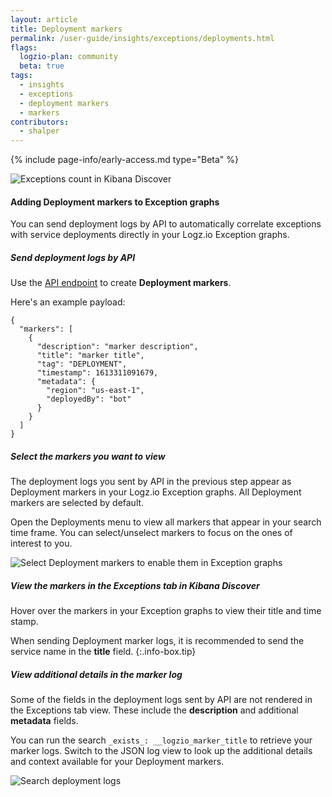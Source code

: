 ```yaml
---
layout: article
title: Deployment markers
permalink: /user-guide/insights/exceptions/deployments.html
flags:
  logzio-plan: community
  beta: true
tags:
  - insights
  - exceptions
  - deployment markers
  - markers
contributors:
  - shalper
---
```


{% include page-info/early-access.md type="Beta" %}


![Exceptions count in Kibana Discover](https://dytvr9ot2sszz.cloudfront.net/logz-docs/kibana-discover/deployments.png)

#### Adding Deployment markers to Exception graphs

You can send deployment logs by API to automatically correlate exceptions with service deployments directly in your Logz.io Exception graphs.

<div class="tasklist">

##### Send deployment logs by API

Use the [API endpoint](/api/#operation/createMarkers) to create **Deployment markers**.

Here's an example payload:

```
{
  "markers": [
    {
      "description": "marker description",
      "title": "marker title",
      "tag": "DEPLOYMENT",
      "timestamp": 1613311091679,
      "metadata": {
        "region": "us-east-1",
        "deployedBy": "bot"
      }
    }
  ]
}
```

##### Select the markers you want to view

The deployment logs you sent by API in the previous step appear as Deployment markers in your Logz.io Exception graphs. All Deployment markers are selected by default.

Open the Deployments menu to view all markers that appear in your search time frame. You can select/unselect markers to focus on the ones of interest to you.

![Select Deployment markers to enable them in Exception graphs](https://dytvr9ot2sszz.cloudfront.net/logz-docs/kibana-discover/select-deployments.png)



##### View the markers in the Exceptions tab in Kibana Discover

Hover over the markers in your Exception graphs to view their title and time stamp.

When sending Deployment marker logs, it is recommended to send the service name in the **title** field.
{:.info-box.tip}


##### View additional details in the marker log

Some of the fields in the deployment logs sent by API are not rendered in the Exceptions tab view. These include the **description** and additional **metadata** fields.

You can run the search `_exists_: __logzio_marker_title` to retrieve your marker logs. Switch to the JSON log view to look up the additional details and context available for your Deployment markers.

![Search deployment logs](https://dytvr9ot2sszz.cloudfront.net/logz-docs/kibana-discover/search-deployment-logs.png)

</div>